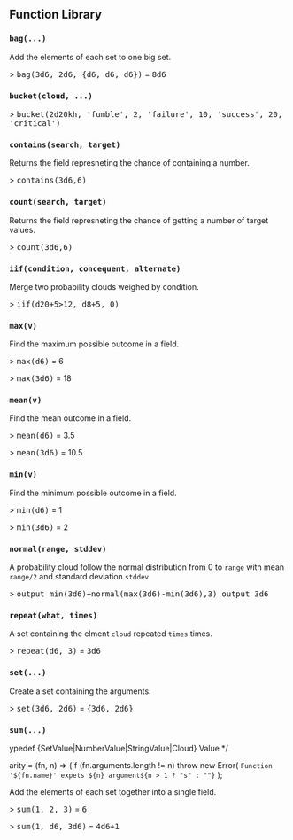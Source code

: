 ## Function Library

### `bag(...)`

Add the elements of each set to one big set.

&gt; <kbd>bag(3d6, 2d6, {d6, d6, d6})</kbd> = <kbd>8d6</kbd>

### `bucket(cloud, ...)`

&gt; <kbd>bucket(2d20kh, 'fumble', 2, 'failure', 10, 'success', 20, 'critical')</kbd>

### `contains(search, target)`

Returns the field represneting the chance of containing a number.

&gt; <kbd>contains(3d6,6)</kbd>

### `count(search, target)`

Returns the field represneting the chance of getting a number of target values.

&gt; <kbd>count(3d6,6)</kbd>

### `iif(condition, concequent, alternate)`

Merge two probability clouds weighed by condition.

&gt; <kbd>iif(d20+5&gt;12, d8+5, 0)</kbd>

### `max(v)`

Find the maximum possible outcome in a field.

&gt; <kbd>max(d6)</kbd> = 6

&gt; <kbd>max(3d6)</kbd> = 18

### `mean(v)`

Find the mean outcome in a field.

&gt; <kbd>mean(d6)</kbd> = 3.5

&gt; <kbd>mean(3d6)</kbd> = 10.5

### `min(v)`

Find the minimum possible outcome in a field.

&gt; <kbd>min(d6)</kbd> = 1

&gt; <kbd>min(3d6)</kbd> = 2

### `normal(range, stddev)`

A probability cloud follow the normal distribution from 0 to `range`
with mean `range/2` and standard deviation `stddev`

&gt; <kbd>output min(3d6)+normal(max(3d6)-min(3d6),3)
output 3d6</kbd>

### `repeat(what, times)`

A set containing the elment `cloud` repeated `times` times.

&gt; <kbd>repeat(d6, 3)</kbd> = <kbd>3d6</kbd>

### `set(...)`

Create a set containing the arguments.

&gt; <kbd>set(3d6, 2d6)</kbd> = <kbd>{3d6, 2d6}</kbd>

### `sum(...)`

ypedef {SetValue|NumberValue|StringValue|Cloud} Value \*/

arity = (fn, n) => {
f (fn.arguments.length != n)
throw new Error(
`Function '${fn.name}' expets ${n} argument${n > 1 ? "s" : ""}`
);

Add the elements of each set together into a single field.

&gt; <kbd>sum(1, 2, 3)</kbd> = <kbd>6</kbd>

&gt; <kbd>sum(1, d6, 3d6)</kbd> = <kbd>4d6+1</kbd>
